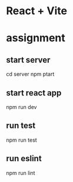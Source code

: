 # React + Vite

# assignment

## start server
cd server
npm ptart

## start react app
npm run dev

## run test 
npm run test

## run eslint
npm run lint
